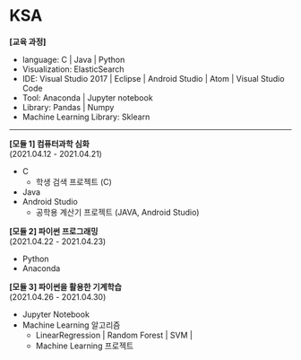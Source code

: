 # KSA


**[교육 과정]**

- language: C | Java | Python
- Visualization: ElasticSearch 
- IDE: Visual Studio 2017 | Eclipse | Android Studio |  Atom  | Visual Studio Code
- Tool:  Anaconda | Jupyter notebook
- Library: Pandas | Numpy 
- Machine Learning Library: Sklearn

---

**[모듈 1] 컴퓨터과학 심화**  
(2021.04.12 - 2021.04.21)

- C
  - 학생 검색 프로젝트 (C)
- Java
- Android Studio
  - 공학용 계산기 프로젝트 (JAVA, Android Studio)


**[모듈 2] 파이썬 프로그래밍**  
(2021.04.22 - 2021.04.23)

- Python
- Anaconda



**[모듈 3] 파이썬을 활용한 기계학습**  
(2021.04.26 - 2021.04.30)

- Jupyter Notebook
- Machine Learning 알고리즘
  - LinearRegression | Random Forest | SVM | 
  - Machine Learning 프로젝트

